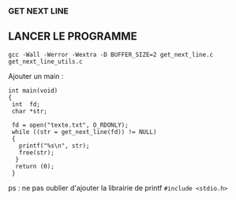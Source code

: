 ### GET NEXT LINE

## LANCER LE PROGRAMME

``` gcc -Wall -Werror -Wextra -D BUFFER_SIZE=2 get_next_line.c get_next_line_utils.c ```

Ajouter un main : 

``` 
int main(void)
{
 int  fd;
 char *str;
 
 fd = open("texte.txt", O_RDONLY);
 while ((str = get_next_line(fd)) != NULL)
 {
   printf("%s\n", str);
   free(str);
  }
  return (0);
 }
 ```
 
ps : ne pas oublier d'ajouter la librairie de printf ``` #include <stdio.h> ```
